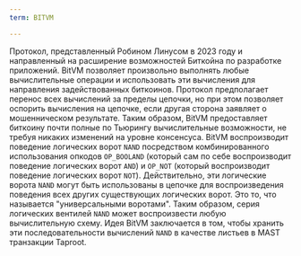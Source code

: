 ```yaml
---
term: BITVM

---
```

Протокол, представленный Робином Линусом в 2023 году и направленный на расширение возможностей Биткойна по разработке приложений. BitVM позволяет произвольно выполнять любые вычислительные операции и использовать эти вычисления для направления задействованных биткоинов. Протокол предполагает перенос всех вычислений за пределы цепочки, но при этом позволяет оспорить вычисления на цепочке, если другая сторона заявляет о мошенническом результате. Таким образом, BitVM предоставляет биткоину почти полные по Тьюрингу вычислительные возможности, не требуя никаких изменений на уровне консенсуса. BitVM воспроизводит поведение логических ворот `NAND` посредством комбинированного использования опкодов `OP_BOOLAND` (который сам по себе воспроизводит поведение логических ворот `AND`) и `OP_NOT` (который воспроизводит поведение логических ворот `NOT`). Действительно, эти логические ворота `NAND` могут быть использованы в цепочке для воспроизведения поведения всех других существующих логических ворот. Это то, что называется "универсальными воротами". Таким образом, серия логических вентилей `NAND` может воспроизвести любую вычислительную схему. Идея BitVM заключается в том, чтобы хранить эти последовательности вычислений `NAND` в качестве листьев в MAST транзакции Taproot.